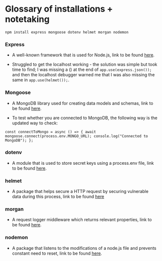 # Glossary of installations + notetaking

`npm install express mongoose dotenv helmet morgan nodemon`

### **Express**

- A well-known framework that is used for Node.js, link to be found [here](https://expressjs.com/).

- Struggled to get the localhost working - the solution was simple but took time to find; I was missing a () at the end of `app.use(express.json());` and then the localhost debugger warned me that I was also missing the same in `app.use(helmet());`.

### **Mongoose**

- A MongoDB library used for creating data models and schemas, link to be found [here](https://mongoosejs.com/docs/guide.html).

- To test whether you are connected to MongoDB, the following way is the updated way to check:

`const connectToMongo = async () => {
  await mongoose.connect(process.env.MONGO_URL);
  console.log("Connected to MongoDB");
};`

### **dotenv**

- A module that is used to store secret keys using a process.env file, link to be found [here](https://www.npmjs.com/package/dotenv).

### **helmet**

- A package that helps secure a HTTP request by securing vulnerable data during this process, link to be found [here](https://www.npmjs.com/package/helmet)

### **morgan**

- A request logger middleware which returns relevant properties, link to be found [here](https://www.npmjs.com/package/morgan).

### **nodemon**

- A package that listens to the modifications of a node.js file and prevents constant need to reset, link to be found [here](https://www.npmjs.com/package/nodemon).
